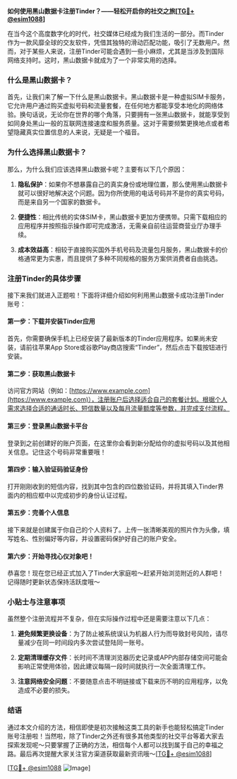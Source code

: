 **如何使用黑山数据卡注册Tinder？——轻松开启你的社交之旅[[TG💪+ @esim1088](https://t.me/s/esim1088)]**

在当今这个高度数字化的时代，社交媒体已经成为我们生活的一部分。而Tinder作为一款风靡全球的交友软件，凭借其独特的滑动匹配功能，吸引了无数用户。然而，对于某些人来说，注册Tinder可能会遇到一些小麻烦，尤其是当涉及到国际网络支持时。这时，黑山数据卡就成为了一个非常实用的选择。

### 什么是黑山数据卡？

首先，让我们来了解一下什么是黑山数据卡。黑山数据卡是一种虚拟SIM卡服务，它允许用户通过购买虚拟号码和流量套餐，在任何地方都能享受本地化的网络体验。换句话说，无论你在世界的哪个角落，只要拥有一张黑山数据卡，就能享受到如同身处黑山一般的互联网连接速度和服务质量。这对于需要频繁更换地点或者希望隐藏真实位置信息的人来说，无疑是一个福音。

### 为什么选择黑山数据卡？

那么，为什么我们应该选择黑山数据卡呢？主要有以下几个原因：

1. **隐私保护**：如果你不想暴露自己的真实身份或地理位置，那么使用黑山数据卡就可以很好地解决这个问题。因为你所使用的电话号码并不是你的真实号码，而是来自另一个国家的数据卡。

2. **便捷性**：相比传统的实体SIM卡，黑山数据卡更加方便携带。只需下载相应的应用程序并按照指示操作即可完成激活，无需亲自前往运营商营业厅办理手续。

3. **成本效益高**：相较于直接购买国外手机号码及流量包月服务，黑山数据卡的价格通常更为实惠，而且提供了多种不同规格的服务方案供消费者自由挑选。

### 注册Tinder的具体步骤

接下来我们就进入正题啦！下面将详细介绍如何利用黑山数据卡成功注册Tinder账号：

#### 第一步：下载并安装Tinder应用
首先，你需要确保手机上已经安装了最新版本的Tinder应用程序。如果尚未安装，请前往苹果App Store或谷歌Play商店搜索“Tinder”，然后点击下载按钮进行安装。

#### 第二步：获取黑山数据卡
访问官方网站（例如：[https://www.example.com](https://www.example.com)），注册账户后选择适合自己的套餐计划。根据个人需求选择合适的通话时长、短信数量以及每月流量额度等参数，并完成支付流程。

#### 第三步：登录黑山数据卡平台
登录到之前创建好的账户页面，在这里你会看到新分配给你的虚拟号码以及其他相关信息。记住这个号码非常重要哦！

#### 第四步：输入验证码验证身份
打开刚刚收到的短信内容，找到其中包含的四位数验证码，并将其填入Tinder界面内的相应框中以完成初步的身份认证过程。

#### 第五步：完善个人信息
接下来就是创建属于你自己的个人资料了。上传一张清晰美观的照片作为头像，填写姓名、性别偏好等内容，并设置密码保护好自己的账户安全。

#### 第六步：开始寻找心仪对象吧！
恭喜您！现在您已经正式加入了Tinder大家庭啦～赶紧开始浏览附近的人群吧！记得随时更新状态保持活跃度哦～

### 小贴士与注意事项

虽然整个注册流程并不复杂，但在实际操作过程中还是需要注意以下几点：

1. **避免频繁更换设备**：为了防止被系统误认为机器人行为而导致封号风险，请尽量减少在同一时间段内多次尝试登陆同一账号。
   
2. **定期清理缓存文件**：长时间不清理浏览器历史记录或APP内部存储空间可能会影响正常使用体验，因此建议每隔一段时间就执行一次全面清理工作。

3. **注意网络安全问题**：不要随意点击不明链接或下载来历不明的应用程序，以免造成不必要的损失。

### 结语

通过本文介绍的方法，相信即使是初次接触这类工具的新手也能轻松搞定Tinder账号注册啦！当然啦，除了Tinder之外还有很多其他类型的社交平台等着大家去探索发现呢～只要掌握了正确的方法，相信每个人都可以找到属于自己的幸福之路。最后再次提醒大家关注官方渠道获取最新资讯哦～[[TG💪+ @esim1088](https://t.me/s/esim1088)] 

[[TG💪+ @esim1088](https://t.me/s/esim1088) ![Image](https://i.postimg.cc/4NQfJmqS/Snipaste-2025-05-13-00-14-12.png)]